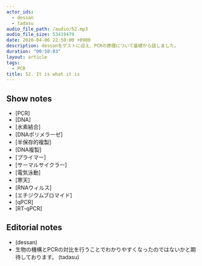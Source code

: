 ```yaml
---
actor_ids:
  - dessan
  - tadasu
audio_file_path: /audio/52.mp3
audio_file_size: 53419479
date: 2020-04-06 22:50:00 +0900
description: dessanをゲストに迎え、PCRの原理について基礎から話しました。
duration: "00:50:03"
layout: article
tags:
  - PCR
title: 52. It is what it is
---
```


## Show notes
- [PCR]
- [DNA]
- [水素結合]
- [DNAポリメラーゼ]
- [半保存的複製]
- [DNA複製]
- [プライマー]
- [サーマルサイクラー]
- [電気泳動]
- [寒天]
- [RNAウィルス]
- [エチジウムブロマイド]
- [qPCR]
- [RT-qPCR]


## Editorial notes
- (dessan)
- 生物の機構とPCRの対比を行うことでわかりやすくなったのではないかと期待しております。 (tadasu)
